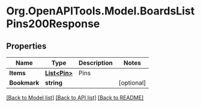 # Org.OpenAPITools.Model.BoardsListPins200Response

## Properties

Name | Type | Description | Notes
------------ | ------------- | ------------- | -------------
**Items** | [**List&lt;Pin&gt;**](Pin.md) | Pins | 
**Bookmark** | **string** |  | [optional] 

[[Back to Model list]](../README.md#documentation-for-models) [[Back to API list]](../README.md#documentation-for-api-endpoints) [[Back to README]](../README.md)

